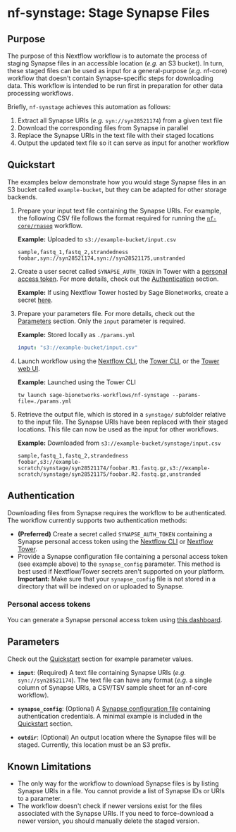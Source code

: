 # nf-synstage: Stage Synapse Files

## Purpose

The purpose of this Nextflow workflow is to automate the process of staging Synapse files in an accessible location (_e.g._ an S3 bucket). In turn, these staged files can be used as input for a general-purpose (_e.g._ nf-core) workflow that doesn't contain Synapse-specific steps for downloading data. This workflow is intended to be run first in preparation for other data processing workflows.

Briefly, `nf-synstage` achieves this automation as follows:

1. Extract all Synapse URIs (_e.g._ `syn://syn28521174`) from a given text file
2. Download the corresponding files from Synapse in parallel
3. Replace the Synapse URIs in the text file with their staged locations
4. Output the updated text file so it can serve as input for another workflow

## Quickstart

The examples below demonstrate how you would stage Synapse files in an S3 bucket called `example-bucket`, but they can be adapted for other storage backends.

1. Prepare your input text file containing the Synapse URIs. For example, the following CSV file follows the format required for running the [`nf-core/rnaseq`](https://nf-co.re/rnaseq/latest/usage) workflow.

    **Example:** Uploaded to `s3://example-bucket/input.csv`

    ```text
    sample,fastq_1,fastq_2,strandedness
    foobar,syn://syn28521174,syn://syn28521175,unstranded
    ```

2. Create a user secret called `SYNAPSE_AUTH_TOKEN` in Tower with a [personal access token](https://www.synapse.org/#!PersonalAccessTokens:). For more details, check out the [Authentication](#authentication) section.

    **Example:** If using Nextflow Tower hosted by Sage Bionetworks, create a secret [here](https://tower.sagebionetworks.org/secrets).

3. Prepare your parameters file. For more details, check out the [Parameters](#parameters) section. Only the `input` parameter is required.

    **Example:** Stored locally as `./params.yml`

    ```yaml
    input: "s3://example-bucket/input.csv"
    ```

4. Launch workflow using the [Nextflow CLI](https://nextflow.io/docs/latest/cli.html#run), the [Tower CLI](https://help.tower.nf/latest/cli/), or the [Tower web UI](https://help.tower.nf/latest/launch/launchpad/).

    **Example:** Launched using the Tower CLI

    ```console
    tw launch sage-bionetworks-workflows/nf-synstage --params-file=./params.yml
    ```

5. Retrieve the output file, which is stored in a `synstage/` subfolder relative to the input file. The Synapse URIs have been replaced with their staged locations. This file can now be used as the input for other workflows.

    **Example:** Downloaded from `s3://example-bucket/synstage/input.csv`

    ```text
    sample,fastq_1,fastq_2,strandedness
    foobar,s3://example-scratch/synstage/syn28521174/foobar.R1.fastq.gz,s3://example-scratch/synstage/syn28521175/foobar.R2.fastq.gz,unstranded
    ```

## Authentication

Downloading files from Synapse requires the workflow to be authenticated. The workflow currently supports two authentication methods:

- **(Preferred)** Create a secret called `SYNAPSE_AUTH_TOKEN` containing a Synapse personal access token using the [Nextflow CLI](https://nextflow.io/docs/latest/secrets.html) or [Nextflow Tower](https://help.tower.nf/latest/secrets/overview/).
- Provide a Synapse configuration file containing a personal access token (see example above) to the `synapse_config` parameter. This method is best used if Nextflow/Tower secrets aren't supported on your platform. **Important:** Make sure that your `synapse_config` file is not stored in a directory that will be indexed on or uploaded to Synapse.

### Personal access tokens

You can generate a Synapse personal access token using [this dashboard](https://www.synapse.org/#!PersonalAccessTokens:).

## Parameters

Check out the [Quickstart](#quickstart) section for example parameter values.

- **`input`**: (Required) A text file containing Synapse URIs (_e.g._ `syn://syn28521174`). The text file can have any format (_e.g._ a single column of Synapse URIs, a CSV/TSV sample sheet for an nf-core workflow).

- **`synapse_config`**: (Optional) A [Synapse configuration file](https://python-docs.synapse.org/build/html/Credentials.html#use-synapseconfig) containing authentication credentials. A minimal example is included in the [Quickstart](#quickstart) section.

- **`outdir`**: (Optional) An output location where the Synapse files will be staged. Currently, this location must be an S3 prefix.

## Known Limitations

- The only way for the workflow to download Synapse files is by listing Synapse URIs in a file. You cannot provide a list of Synapse IDs or URIs to a parameter.
- The workflow doesn't check if newer versions exist for the files associated with the Synapse URIs. If you need to force-download a newer version, you should manually delete the staged version.
